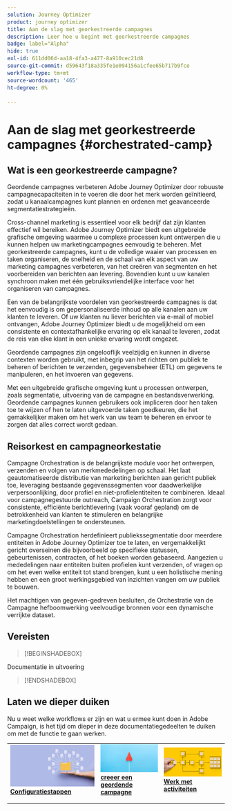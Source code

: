 ```yaml
---
solution: Journey Optimizer
product: journey optimizer
title: Aan de slag met georkestreerde campagnes
description: Leer hoe u begint met georkestreerde campagnes
badge: label="Alpha"
hide: true
exl-id: 611dd06d-aa18-4fa3-a477-8a910cec21d8
source-git-commit: d59643f18a335fe1e094156a1cfee65b717b9fce
workflow-type: tm+mt
source-wordcount: '465'
ht-degree: 0%

---
```



# Aan de slag met georkestreerde campagnes {#orchestrated-camp}

## Wat is een georkestreerde campagne?

Geordende campagnes verbeteren Adobe Journey Optimizer door robuuste campagnecapaciteiten in te voeren die door het merk worden geïnitieerd, zodat u kanaalcampagnes kunt plannen en ordenen met geavanceerde segmentatiestrategieën.

Cross-channel marketing is essentieel voor elk bedrijf dat zijn klanten effectief wil bereiken. Adobe Journey Optimizer biedt een uitgebreide grafische omgeving waarmee u complexe processen kunt ontwerpen die u kunnen helpen uw marketingcampagnes eenvoudig te beheren. Met georkestreerde campagnes, kunt u de volledige waaier van processen en taken organiseren, de snelheid en de schaal van elk aspect van uw marketing campagnes verbeteren, van het creëren van segmenten en het voorbereiden van berichten aan levering. Bovendien kunt u uw kanalen synchroon maken met één gebruiksvriendelijke interface voor het organiseren van campagnes.

Een van de belangrijkste voordelen van georkestreerde campagnes is dat het eenvoudig is om gepersonaliseerde inhoud op alle kanalen aan uw klanten te leveren. Of uw klanten nu liever berichten via e-mail of mobiel ontvangen, Adobe Journey Optimizer biedt u de mogelijkheid om een consistente en contextafhankelijke ervaring op elk kanaal te leveren, zodat de reis van elke klant in een unieke ervaring wordt omgezet.

Geordende campagnes zijn ongelooflijk veelzijdig en kunnen in diverse contexten worden gebruikt, met inbegrip van het richten om publiek te beheren of berichten te verzenden, gegevensbeheer (ETL) om gegevens te manipuleren, en het invoeren van gegevens.

Met een uitgebreide grafische omgeving kunt u processen ontwerpen, zoals segmentatie, uitvoering van de campagne en bestandsverwerking. Geordende campagnes kunnen gebruikers ook impliceren door hen taken toe te wijzen of hen te laten uitgevoerde taken goedkeuren, die het gemakkelijker maken om het werk van uw team te beheren en ervoor te zorgen dat alles correct wordt gedaan.

## Reisorkest en campagneorkestatie

Campagne Orchestration is de belangrijkste module voor het ontwerpen, verzenden en volgen van merkmededelingen op schaal. Het laat geautomatiseerde distributie van marketing berichten aan gericht publiek toe, leveraging bestaande gegevenssegmenten voor daadwerkelijke verpersoonlijking, door profiel en niet-profielentiteiten te combineren. Ideaal voor campagnegestuurde outreach, Campaign Orchestration zorgt voor consistente, efficiënte berichtlevering (vaak vooraf gepland) om de betrokkenheid van klanten te stimuleren en belangrijke marketingdoelstellingen te ondersteunen.

Campagne Orchestration herdefinieert publiekssegmentatie door meerdere entiteiten in Adobe Journey Optimizer toe te laten, en vergemakkelijkt gericht overseinen die bijvoorbeeld op specifieke statussen, gebeurtenissen, contracten, of het boeken worden gebaseerd. Aangezien u mededelingen naar entiteiten buiten profielen kunt verzenden, of vragen op om het even welke entiteit tot stand brengen, kunt u een holistische mening hebben en een groot werkingsgebied van inzichten vangen om uw publiek te bouwen.

Het machtigen van gegeven-gedreven besluiten, de Orchestratie van de Campagne hefboomwerking veelvoudige bronnen voor een dynamische verrijkte dataset.

## Vereisten

>[!BEGINSHADEBOX]

Documentatie in uitvoering

>[!ENDSHADEBOX]

<!--prerequisites & permissions-->

## Laten we dieper duiken

Nu u weet welke workflows er zijn en wat u ermee kunt doen in Adobe Campaign, is het tijd om dieper in deze documentatiegedeelten te duiken om met de functie te gaan werken.

<table style="table-layout:fixed"><tr style="border: 0;">
<td>
<a href="gs-campaign-creation.md">
<img alt="Workflows openen en beheren" src="assets/do-not-localize/workflow-access.jpeg">
</a>
<div>
<a href="gs-campaign-creation.md"><strong>Configuratiestappen</strong></a>
</div>
<p>
</td>
<td>
<a href="create-orchestrated-campaign.md">
<img alt="Lood" src="assets/do-not-localize/workflow-create.jpeg">
</a>
<div><a href="create-orchestrated-campaign.md"><strong> creeer een geordende campagne </strong>
</div>
<p>
</td>
<td>
<a href="activities/about-activities.md">
<img alt="Onfrequent" src="assets/do-not-localize/workflow-activities.jpeg">
</a>
<div>
<a href="activities/about-activities.md"><strong> Werk met activiteiten </strong></a>
</div>
<p></td>
</tr></table>
